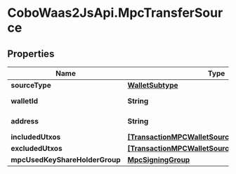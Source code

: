 # CoboWaas2JsApi.MpcTransferSource

## Properties

Name | Type | Description | Notes
------------ | ------------- | ------------- | -------------
**sourceType** | [**WalletSubtype**](WalletSubtype.md) |  | 
**walletId** | **String** | The wallet ID. | 
**address** | **String** | The wallet address. | [optional] 
**includedUtxos** | [**[TransactionMPCWalletSourceIncludedUtxosInner]**](TransactionMPCWalletSourceIncludedUtxosInner.md) |  | [optional] 
**excludedUtxos** | [**[TransactionMPCWalletSourceExcludedUtxosInner]**](TransactionMPCWalletSourceExcludedUtxosInner.md) |  | [optional] 
**mpcUsedKeyShareHolderGroup** | [**MpcSigningGroup**](MpcSigningGroup.md) |  | [optional] 


